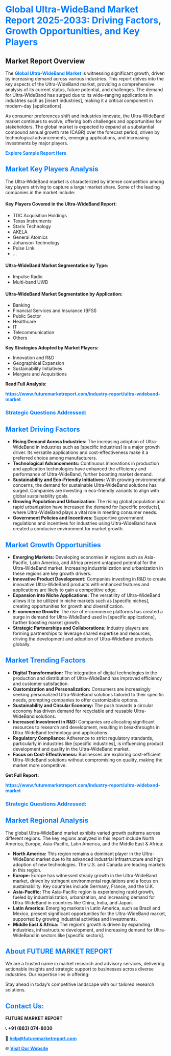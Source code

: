 <h1 style="color: #007BFF;">Global Ultra-WideBand Market Report 2025-2033: Driving Factors, Growth Opportunities, and Key Players</h1>

<section id="overview">
<h2>Market Report Overview</h2>
<p>The <a href="https://www.futuremarketreport.com/industry-report/ultra-wideband-market" style="color: #007BFF; text-decoration: none;"><strong>Global Ultra-WideBand Market</strong></a> is witnessing significant growth, driven by increasing demand across various industries. This report delves into the key aspects of the Ultra-WideBand market, providing a comprehensive analysis of its current status, future potential, and challenges. The demand for Ultra-WideBand has surged due to its wide-ranging applications in industries such as [insert industries], making it a critical component in modern-day [applications].</p>
<p>As consumer preferences shift and industries innovate, the Ultra-WideBand market continues to evolve, offering both challenges and opportunities for stakeholders. The global market is expected to expand at a substantial compound annual growth rate (CAGR) over the forecast period, driven by technological advancements, emerging applications, and increasing investments by major players.</p>
</section>

<section id="overview">
<p><a href="https://www.futuremarketreport.com/request-sample/reportId=99317" style="color: #007BFF; text-decoration: none;"><strong>Explore Sample Report Here</strong></a></p>
</section>

<section id="key-players">
<h2 style="color: #007BFF;">Market Key Players Analysis</h2>
<p>The Ultra-WideBand market is characterized by intense competition among key players striving to capture a larger market share. Some of the leading companies in the market include:</p>
<h4>Key Players Covered in the Ultra-WideBand Report:</h4>
<ul><li>TDC Acquisition Holdings</li><li>Texas Instruments</li><li>Starix Technology</li><li>AKELA</li><li>General Atomics</li><li>Johanson Technology</li><li>Pulse Link</li><li>...</li></ul>
<h4>Ultra-WideBand Market Segmentation by Type:</h4>
<ul><li>Impulse Radio</li><li>Multi-band UWB</li></ul>

<h4>Ultra-WideBand Market Segmentation by Application:</h4>
<ul><li>Banking</li><li>Financial Services and Insurance (BFSI)</li><li>Public Sector</li><li>Healthcare</li><li>IT</li><li>Telecommunication</li><li>Others</li></ul>
<p><strong>Key Strategies Adopted by Market Players:</strong></p>
<ul>
<li>Innovation and R&D</li>
<li>Geographical Expansion</li>
<li>Sustainability Initiatives</li>
<li>Mergers and Acquisitions</li>
</ul>
</section>

<section>
<p><strong>Read Full Analysis: </strong></p><a href="https://www.futuremarketreport.com/industry-report/ultra-wideband-market" style="color: #007BFF; text-decoration: none;"><strong>https://www.futuremarketreport.com/industry-report/ultra-wideband-market</strong></a>
<h3 style="color: #007BFF;">Strategic Questions Addressed:</h3>
</section>

<section id="driving-factors">
<h2 style="color: #007BFF;">Market Driving Factors</h2>
<ul>
<li><strong>Rising Demand Across Industries:</strong> The increasing adoption of Ultra-WideBand in industries such as [specific industries] is a major growth driver. Its versatile applications and cost-effectiveness make it a preferred choice among manufacturers.</li>
<li><strong>Technological Advancements:</strong> Continuous innovations in production and application technologies have enhanced the efficiency and performance of Ultra-WideBand, further boosting market demand.</li>
<li><strong>Sustainability and Eco-Friendly Initiatives:</strong> With growing environmental concerns, the demand for sustainable Ultra-WideBand solutions has surged. Companies are investing in eco-friendly variants to align with global sustainability goals.</li>
<li><strong>Growing Population and Urbanization:</strong> The rising global population and rapid urbanization have increased the demand for [specific products], where Ultra-WideBand plays a vital role in meeting consumer needs.</li>
<li><strong>Government Policies and Incentives:</strong> Supportive government regulations and incentives for industries using Ultra-WideBand have created a conducive environment for market growth.</li>
</ul>
</section>

<section id="growth-opportunities">
<h2 style="color: #007BFF;">Market Growth Opportunities</h2>
<ul>
<li><strong>Emerging Markets:</strong> Developing economies in regions such as Asia-Pacific, Latin America, and Africa present untapped potential for the Ultra-WideBand market. Increasing industrialization and urbanization in these regions are key growth drivers.</li>
<li><strong>Innovative Product Development:</strong> Companies investing in R&D to create innovative Ultra-WideBand products with enhanced features and applications are likely to gain a competitive edge.</li>
<li><strong>Expansion into Niche Applications:</strong> The versatility of Ultra-WideBand allows it to be utilized in niche markets such as [specific niches], creating opportunities for growth and diversification.</li>
<li><strong>E-commerce Growth:</strong> The rise of e-commerce platforms has created a surge in demand for Ultra-WideBand used in [specific applications], further boosting market growth.</li>
<li><strong>Strategic Partnerships and Collaborations:</strong> Industry players are forming partnerships to leverage shared expertise and resources, driving the development and adoption of Ultra-WideBand products globally.</li>
</ul>
</section>

<section id="trending-factors">
<h2 style="color: #007BFF;">Market Trending Factors</h2>
<ul>
<li><strong>Digital Transformation:</strong> The integration of digital technologies in the production and distribution of Ultra-WideBand has improved efficiency and customer satisfaction.</li>
<li><strong>Customization and Personalization:</strong> Consumers are increasingly seeking personalized Ultra-WideBand solutions tailored to their specific needs, prompting companies to offer customizable options.</li>
<li><strong>Sustainability and Circular Economy:</strong> The push towards a circular economy has driven demand for recyclable and reusable Ultra-WideBand solutions.</li>
<li><strong>Increased Investment in R&D:</strong> Companies are allocating significant resources to research and development, resulting in breakthroughs in Ultra-WideBand technology and applications.</li>
<li><strong>Regulatory Compliance:</strong> Adherence to strict regulatory standards, particularly in industries like [specific industries], is influencing product development and quality in the Ultra-WideBand market.</li>
<li><strong>Focus on Cost-Effectiveness:</strong> Businesses are exploring cost-efficient Ultra-WideBand solutions without compromising on quality, making the market more competitive.</li>
</ul>
</section>

<section>
<p><strong>Get Full Report: </strong></p><a href="https://www.futuremarketreport.com/industry-report/ultra-wideband-market" style="color: #007BFF; text-decoration: none;"><strong>https://www.futuremarketreport.com/industry-report/ultra-wideband-market</strong></a>
<h3 style="color: #007BFF;">Strategic Questions Addressed:</h3>
</section>


<section id="regional-analysis">
<h2 style="color: #007BFF;">Market Regional Analysis</h2>
<p>The global Ultra-WideBand market exhibits varied growth patterns across different regions. The key regions analyzed in this report include North America, Europe, Asia-Pacific, Latin America, and the Middle East & Africa:</p>
<ul>
<li><strong>North America:</strong> This region remains a dominant player in the Ultra-WideBand market due to its advanced industrial infrastructure and high adoption of new technologies. The U.S. and Canada are leading markets in this region.</li>
<li><strong>Europe:</strong> Europe has witnessed steady growth in the Ultra-WideBand market, driven by stringent environmental regulations and a focus on sustainability. Key countries include Germany, France, and the U.K.</li>
<li><strong>Asia-Pacific:</strong> The Asia-Pacific region is experiencing rapid growth, fueled by industrialization, urbanization, and increasing demand for Ultra-WideBand in countries like China, India, and Japan.</li>
<li><strong>Latin America:</strong> Emerging markets in Latin America, such as Brazil and Mexico, present significant opportunities for the Ultra-WideBand market, supported by growing industrial activities and investments.</li>
<li><strong>Middle East & Africa:</strong> The region’s growth is driven by expanding industries, infrastructure development, and increasing demand for Ultra-WideBand in sectors like [specific sectors].</li>
</ul>
</section>

<footer>
<h2 style="color: #007BFF;">About FUTURE MARKET REPORT</h2>
<p>We are a trusted name in market research and advisory services, delivering actionable insights and strategic support to businesses across diverse industries. Our expertise lies in offering:</p>

<p>Stay ahead in today’s competitive landscape with our tailored research solutions.</p>

<h2 style="color: #007BFF;">Contact Us:</h2>
<p><strong>FUTURE MARKET REPORT</strong></p>
<p>📞 <strong>+91 (883) 074-8030</strong></p>
<p>📧 <strong><a href="mailto:help@futuremarketreport.com" style="color: #007BFF;">help@futuremarketreport.com</a></strong></p>
<p>🌐 <strong><a href="https://www.futuremarketreport.com/" style="color: #007BFF;">Visit Our Website</a></strong></p>
</footer>